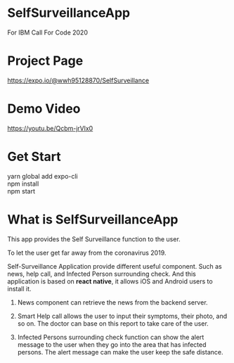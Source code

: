 # SelfSurveillanceApp
For IBM Call For Code 2020

# Project Page  
https://expo.io/@wwh95128870/SelfSurveillance

# Demo Video  
https://youtu.be/Qcbm-jrVlx0

# Get Start  
yarn global add expo-cli  
npm install  
npm start

# What is SelfSurveillanceApp
This app provides the Self Surveillance function to the user. 

To let the user get far away from the coronavirus 2019.

Self-Surveillance Application provide different useful component. Such as news, help call, and Infected Person surrounding check. And this application is based on **react native**, it allows iOS and Android users to install it.

1. News component can retrieve the news from the backend server.

2. Smart Help call allows the user to input their symptoms, their photo, and so on. The doctor can base on this report to take care of the user.

3. Infected Persons surrounding check function can show the alert message to the user when they go into the area that has infected persons. The alert message can make the user keep the safe distance.
    
